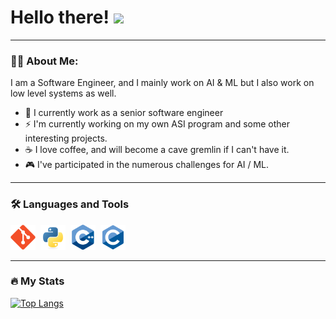 <div id="header">
	<h1>
		Hello there! 
		<img src="https://media.giphy.com/media/hvRJCLFzcasrR4ia7z/giphy.gif" width="30px"/>
	</h1>
</div>

---

### 👨‍💻 About Me:
I am a Software Engineer, and I mainly work on AI & ML but I also work on low level systems as well.

- 💼 I currently work as a senior software engineer
- ⚡ I'm currently working on my own ASI program and some other interesting projects.
- ☕ I love coffee, and will become a cave gremlin if I can't have it.
- 🎮 I've participated in the numerous challenges for AI / ML.

--- 

### 🛠️ Languages and Tools
<div>
  <img src="https://github.com/devicons/devicon/blob/master/icons/git/git-original.svg" title="Git" alt="Git" width="40" height="40"/>&nbsp;
  <img src="https://github.com/devicons/devicon/blob/master/icons/python/python-original.svg" title="Python" alt="Python" width="40" height="40"/>&nbsp;
  <img src="https://github.com/devicons/devicon/blob/master/icons/cplusplus/cplusplus-original.svg" title="C++" alt="C++" width="40" height="40"/>&nbsp;
  <img src="https://github.com/devicons/devicon/blob/master/icons/c/c-original.svg" title="C" alt="C" width="40" height="40"/>&nbsp;
</div>

---

### 🔥 My Stats
[![Top Langs](https://github-readme-stats.vercel.app/api/top-langs/?username=NorthernL1ghts&show_icons=true&theme=dark)](https://github.com/anuraghazra/github-readme-stats)
